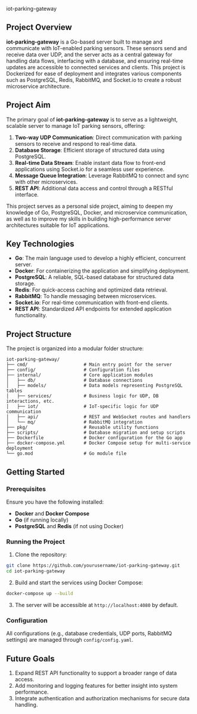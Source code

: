 iot-parking-gateway

## Project Overview

**iot-parking-gateway** is a Go-based server built to manage and communicate with IoT-enabled parking sensors. These sensors send and receive data over UDP, and the server acts as a central gateway for handling data flows, interfacing with a database, and ensuring real-time updates are accessible to connected services and clients. This project is Dockerized for ease of deployment and integrates various components such as PostgreSQL, Redis, RabbitMQ, and Socket.io to create a robust microservice architecture.

## Project Aim

The primary goal of **iot-parking-gateway** is to serve as a lightweight, scalable server to manage IoT parking sensors, offering:

1. **Two-way UDP Communication**: Direct communication with parking sensors to receive and respond to real-time data.
2. **Database Storage**: Efficient storage of structured data using PostgreSQL.
3. **Real-time Data Stream**: Enable instant data flow to front-end applications using Socket.io for a seamless user experience.
4. **Message Queue Integration**: Leverage RabbitMQ to connect and sync with other microservices.
5. **REST API**: Additional data access and control through a RESTful interface.

This project serves as a personal side project, aiming to deepen my knowledge of Go, PostgreSQL, Docker, and microservice communication, as well as to improve my skills in building high-performance server architectures suitable for IoT applications.

## Key Technologies

- **Go**: The main language used to develop a highly efficient, concurrent server.
- **Docker**: For containerizing the application and simplifying deployment.
- **PostgreSQL**: A reliable, SQL-based database for structured data storage.
- **Redis**: For quick-access caching and optimized data retrieval.
- **RabbitMQ**: To handle messaging between microservices.
- **Socket.io**: For real-time communication with front-end clients.
- **REST API**: Standardized API endpoints for extended application functionality.

## Project Structure

The project is organized into a modular folder structure:

    iot-parking-gateway/
    ├── cmd/                     # Main entry point for the server
    ├── config/                  # Configuration files
    ├── internal/                # Core application modules
    │   ├── db/                  # Database connections
    │   ├── models/              # Data models representing PostgreSQL tables
    │   ├── services/            # Business logic for UDP, DB interactions, etc.
    │   ├── iot/                 # IoT-specific logic for UDP communication
    │   ├── api/                 # REST and WebSocket routes and handlers
    │   └── mq/                  # RabbitMQ integration
    ├── pkg/                     # Reusable utility functions
    ├── scripts/                 # Database migration and setup scripts
    ├── Dockerfile               # Docker configuration for the Go app
    ├── docker-compose.yml       # Docker Compose setup for multi-service deployment
    └── go.mod                   # Go module file


## Getting Started

### Prerequisites

Ensure you have the following installed:

- **Docker** and **Docker Compose**
- **Go** (if running locally)
- **PostgreSQL** and **Redis** (if not using Docker)

### Running the Project


1. Clone the repository:

```bash
git clone https://github.com/yourusername/iot-parking-gateway.git
cd iot-parking-gateway
```
    
2. Build and start the services using Docker Compose:
    
```bash
docker-compose up --build
```
    
3. The server will be accessible at `http://localhost:4080` by default.

### Configuration

All configurations (e.g., database credentials, UDP ports, RabbitMQ settings) are managed through `config/config.yaml`.

## Future Goals

1. Expand REST API functionality to support a broader range of data access.
2. Add monitoring and logging features for better insight into system performance.
3. Integrate authentication and authorization mechanisms for secure data handling.

